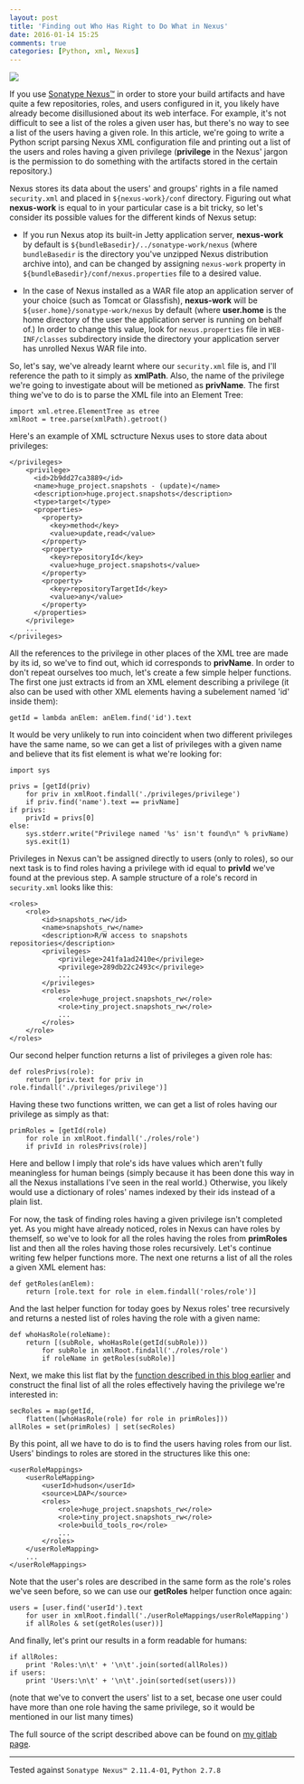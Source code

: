 ```yaml
---
layout: post
title: 'Finding out Who Has Right to Do What in Nexus'
date: 2016-01-14 15:25
comments: true
categories: [Python, xml, Nexus]
---
```

![](http://uploads6.wikiart.org/images/gustave-dore/don-quixote-22.jpg)

If you use [Sonatype Nexus™](http://www.sonatype.com/nexus/try-compare-buy/free-downloads) in order to store your build artifacts and have quite a few repositories, roles, and users configured in it, you likely have already become disillusioned about its web interface. For example, it's not difficult to see a list of the roles a given user has, but there's no way to see a list of the users having a given role. In this article, we're going to write a Python script parsing Nexus XML configuration file and printing out a list of the users and roles having a given privilege (**privilege** in the Nexus' jargon is the permission to do something with the artifacts stored in the certain repository.) 

Nexus stores its data about the users' and groups' rights in a file named `security.xml` and placed in `${nexus-work}/conf` directory. Figuring out what **nexus-work** is equal to in your particular case is a bit tricky, so let's consider its possible values for the different kinds of Nexus setup:   

* If you run Nexus atop its built-in Jetty application server, **nexus-work** by default is `${bundleBasedir}/../sonatype-work/nexus` (where `bundleBasedir` is the directory you've unzipped Nexus distribution archive into), and can be changed by assigning `nexus-work` property in `${bundleBasedir}/conf/nexus.properties` file to a desired value.

* In the case of Nexus installed as a WAR file atop an application server of your choice (such as Tomcat or Glassfish), **nexus-work** will be `${user.home}/sonatype-work/nexus` by default (where **user.home** is the home directory of the user the application server is running on behalf of.) In order to change this value, look for `nexus.properties` file in `WEB-INF/classes` subdirectory inside the directory your application server has unrolled Nexus WAR file into.

So, let's say, we've already learnt where our `security.xml` file is, and I'll reference the path to it simply as **xmlPath**. Also, the name of the privilege we're going to investigate about will be metioned as **privName**. The first thing we've to do is to parse the XML file into an Element Tree:

```
import xml.etree.ElementTree as etree
xmlRoot = tree.parse(xmlPath).getroot()
```

Here's an example of XML sctructure Nexus uses to store data about privileges:

```
</privileges>
    <privilege>
      <id>2b9dd27ca3889</id>
      <name>huge_project.snapshots - (update)</name>
      <description>huge.project.snapshots</description>
      <type>target</type>
      <properties>
        <property>
          <key>method</key>
          <value>update,read</value>
        </property>
        <property>
          <key>repositoryId</key>
          <value>huge_project.snapshots</value>
        </property>
        <property>
          <key>repositoryTargetId</key>
          <value>any</value>
        </property>
      </properties>
    </privilege>
    ...
</privileges>
```

All the references to the privilege in other places of the XML tree are made by its id, so we've to find out, which id corresponds to **privName**. In order to don't repeat ourselves too much, let's create a few simple helper functions. The first one just extracts id from an XML element describing a privilege (it also can be used with other XML elements having a subelement named 'id' inside them):

```
getId = lambda anElem: anElem.find('id').text
```

It would be very unlikely to run into coincident when two different privileges have the same name, so we can get a list of privileges with a given name and believe that its fist element is what we're looking for:

```
import sys

privs = [getId(priv)
	for priv in xmlRoot.findall('./privileges/privilege')
	if priv.find('name').text == privName]
if privs:
	privId = privs[0]
else:
	sys.stderr.write("Privilege named '%s' isn't found\n" % privName)
	sys.exit(1)
```

Privileges in Nexus can't be assigned directly to users (only to roles), so our next task is to find roles having a privilege with id equal to **privId** we've found at the previous step. A sample structure of a role's record in `security.xml` looks like this:

```
<roles>
	<role>
		<id>snapshots_rw</id>
		<name>snapshots_rw</name>
		<description>R/W access to snapshots repositories</description>
		<privileges>
			<privilege>241fa1ad2410e</privilege>
			<privilege>289db22c2493c</privilege>
			...
		</privileges>
		<roles>
			<role>huge_project.snapshots_rw</role>
			<role>tiny_project.snapshots_rw</role>
			...
		</roles>
	</role>
</roles>
```

Our second helper function returns a list of privileges a given role has:

```
def rolesPrivs(role):
	return [priv.text for priv in role.findall('./privileges/privilege')]
```

Having these two functions written, we can get a list of roles having our privilege as simply as that:

```
primRoles = [getId(role)
	for role in xmlRoot.findall('./roles/role')
	if privId in rolesPrivs(role)]
```

Here and bellow I imply that role's ids have values which aren't fully meaningless for human beings (simply because it has been done this way in all the Nexus installations I've seen in the real world.) Otherwise, you likely would use a dictionary of roles' names indexed by their ids instead of a plain list.

For now, the task of finding roles having a given privilege isn't completed yet. As you might have already noticed, roles in Nexus can have roles by themself, so we've to look for all the roles having the roles from **primRoles** list and then all the roles having those roles recursively. Let's continue writing few helper functions more. The next one returns a list of all the roles a given XML element has:

```
def getRoles(anElem):
	return [role.text for role in elem.findall('roles/role')]
```

And the last helper function for today goes by Nexus roles' tree recursively and returns a nested list of roles having the role with a given name:

```
def whoHasRole(roleName):
	return [(subRole, whoHasRole(getId(subRole)))
		for subRole in xmlRoot.findall('./roles/role')
		if roleName in getRoles(subRole)]
```

Next, we make this list flat by the [function described in this blog earlier](http://essentia-et-accidentia.logdown.com/posts/335120) and construct the final list of all the roles effectively having the privilege we're interested in:

```
secRoles = map(getId,
	flatten([whoHasRole(role) for role in primRoles]))
allRoles = set(primRoles) | set(secRoles)
```

By this point, all we have to do is to find the users having roles from our list. Users' bindings to roles are stored in the structures like this one:

```
<userRoleMappings>
	<userRoleMapping>
		<userId>hudson</userId>
		<source>LDAP</source>
		<roles>
			<role>huge_project.snapshots_rw</role>
			<role>tiny_project.snapshots_rw</role>
			<role>build_tools_ro</role>
			...
		</roles>
	</userRoleMapping>
	...
</userRoleMappings>
```

Note that the user's roles are described in the same form as the role's roles we've seen before, so we can use our **getRoles** helper function once again:

```
users = [user.find('userId').text
	for user in xmlRoot.findall('./userRoleMappings/userRoleMapping')
	if allRoles & set(getRoles(user))]
```

And finally, let's print our results in a form readable for humans:

```
if allRoles:
	print 'Roles:\n\t' + '\n\t'.join(sorted(allRoles))
if users:
	print 'Users:\n\t' + '\n\t'.join(sorted(set(users)))
```

(note that we've to convert the users' list to a set, becase one user could have more than one role having the same privilege, so it would be mentioned in our list many times)

The full source of the script described above can be found on [my gitlab page](https://github.com/alces/essentia-et-accidentia/blob/master/code-samples/nexusWhoHasPrivilege.py).

----

Tested against `Sonatype Nexus™ 2.11.4-01`, `Python 2.7.8`